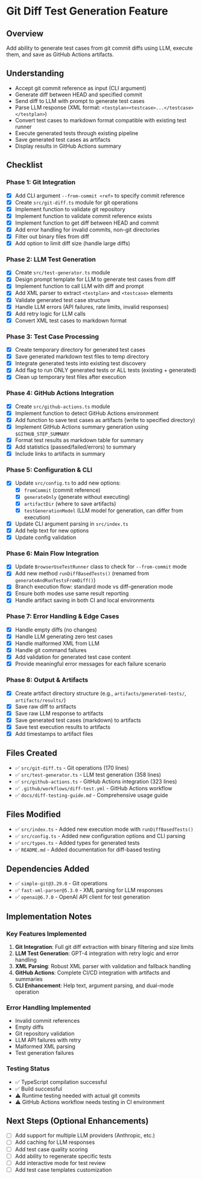 # Git Diff Test Generation Feature

## Overview
Add ability to generate test cases from git commit diffs using LLM, execute them, and save as GitHub Actions artifacts.

## Understanding
- Accept git commit reference as input (CLI argument)
- Generate diff between HEAD and specified commit
- Send diff to LLM with prompt to generate test cases
- Parse LLM response (XML format: `<testplan><testcase>...</testcase></testplan>`)
- Convert test cases to markdown format compatible with existing test runner
- Execute generated tests through existing pipeline
- Save generated test cases as artifacts
- Display results in GitHub Actions summary

## Checklist

### Phase 1: Git Integration
- [x] Add CLI argument `--from-commit <ref>` to specify commit reference
- [x] Create `src/git-diff.ts` module for git operations
- [x] Implement function to validate git repository
- [x] Implement function to validate commit reference exists
- [x] Implement function to get diff between HEAD and commit
- [x] Add error handling for invalid commits, non-git directories
- [x] Filter out binary files from diff
- [x] Add option to limit diff size (handle large diffs)

### Phase 2: LLM Test Generation
- [x] Create `src/test-generator.ts` module
- [x] Design prompt template for LLM to generate test cases from diff
- [x] Implement function to call LLM with diff and prompt
- [x] Add XML parser to extract `<testplan>` and `<testcase>` elements
- [x] Validate generated test case structure
- [x] Handle LLM errors (API failures, rate limits, invalid responses)
- [x] Add retry logic for LLM calls
- [x] Convert XML test cases to markdown format

### Phase 3: Test Case Processing
- [x] Create temporary directory for generated test cases
- [x] Save generated markdown test files to temp directory
- [x] Integrate generated tests into existing test discovery
- [x] Add flag to run ONLY generated tests or ALL tests (existing + generated)
- [x] Clean up temporary test files after execution

### Phase 4: GitHub Actions Integration
- [x] Create `src/github-actions.ts` module
- [x] Implement function to detect GitHub Actions environment
- [x] Add function to save test cases as artifacts (write to specified directory)
- [x] Implement GitHub Actions summary generation using `$GITHUB_STEP_SUMMARY`
- [x] Format test results as markdown table for summary
- [x] Add statistics (passed/failed/errors) to summary
- [x] Include links to artifacts in summary

### Phase 5: Configuration & CLI
- [x] Update `src/config.ts` to add new options:
  - [x] `fromCommit` (commit reference)
  - [x] `generateOnly` (generate without executing)
  - [x] `artifactDir` (where to save artifacts)
  - [x] `testGenerationModel` (LLM model for generation, can differ from execution)
- [x] Update CLI argument parsing in `src/index.ts`
- [x] Add help text for new options
- [x] Update config validation

### Phase 6: Main Flow Integration
- [x] Update `BrowserUseTestRunner` class to check for `--from-commit` mode
- [x] Add new method `runDiffBasedTests()` (renamed from `generateAndRunTestsFromDiff()`)
- [x] Branch execution flow: standard mode vs diff-generation mode
- [x] Ensure both modes use same result reporting
- [x] Handle artifact saving in both CI and local environments

### Phase 7: Error Handling & Edge Cases
- [x] Handle empty diffs (no changes)
- [x] Handle LLM generating zero test cases
- [x] Handle malformed XML from LLM
- [x] Handle git command failures
- [x] Add validation for generated test case content
- [x] Provide meaningful error messages for each failure scenario

### Phase 8: Output & Artifacts
- [x] Create artifact directory structure (e.g., `artifacts/generated-tests/`, `artifacts/results/`)
- [x] Save raw diff to artifacts
- [x] Save raw LLM response to artifacts
- [x] Save generated test cases (markdown) to artifacts
- [x] Save test execution results to artifacts
- [x] Add timestamps to artifact files

## Files Created
- ✅ `src/git-diff.ts` - Git operations (170 lines)
- ✅ `src/test-generator.ts` - LLM test generation (358 lines)
- ✅ `src/github-actions.ts` - GitHub Actions integration (323 lines)
- ✅ `.github/workflows/diff-test.yml` - GitHub Actions workflow
- ✅ `docs/diff-testing-guide.md` - Comprehensive usage guide

## Files Modified
- ✅ `src/index.ts` - Added new execution mode with `runDiffBasedTests()`
- ✅ `src/config.ts` - Added new configuration options and CLI parsing
- ✅ `src/types.ts` - Added types for generated tests
- ✅ `README.md` - Added documentation for diff-based testing

## Dependencies Added
- ✅ `simple-git@3.29.0` - Git operations
- ✅ `fast-xml-parser@5.3.0` - XML parsing for LLM responses
- ✅ `openai@6.7.0` - OpenAI API client for test generation

## Implementation Notes

### Key Features Implemented
1. **Git Integration**: Full git diff extraction with binary filtering and size limits
2. **LLM Test Generation**: GPT-4 integration with retry logic and error handling
3. **XML Parsing**: Robust XML parser with validation and fallback handling
4. **GitHub Actions**: Complete CI/CD integration with artifacts and summaries
5. **CLI Enhancement**: Help text, argument parsing, and dual-mode operation

### Error Handling Implemented
- Invalid commit references
- Empty diffs
- Git repository validation
- LLM API failures with retry
- Malformed XML parsing
- Test generation failures

### Testing Status
- ✅ TypeScript compilation successful
- ✅ Build successful
- ⚠️ Runtime testing needed with actual git commits
- ⚠️ GitHub Actions workflow needs testing in CI environment

## Next Steps (Optional Enhancements)
- [ ] Add support for multiple LLM providers (Anthropic, etc.)
- [ ] Add caching for LLM responses
- [ ] Add test case quality scoring
- [ ] Add ability to regenerate specific tests
- [ ] Add interactive mode for test review
- [ ] Add test case templates customization